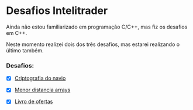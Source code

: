 # Desafios Intelitrader
Ainda não estou familiarizado em programação C/C++, mas fiz os desafios em C++.

Neste momento realizei dois dos três desafios, mas estarei realizando o último também.

### Desafios:
- [X] [Criptografia do navio](https://github.com/jmsmarcelo/intelitrader-challenges/blob/main/mainShipEncryption.cpp)
- [X] [Menor distancia arrays](https://github.com/jmsmarcelo/intelitrader-challenges/blob/main/mainShortestDistanceArray.cpp)
- [X] [Livro de ofertas](https://github.com/jmsmarcelo/intelitrader-challenges/blob/main/mainOfferBook.cpp)

